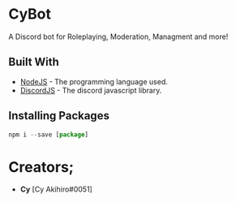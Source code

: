 # CyBot
A Discord bot for Roleplaying, Moderation, Managment and more!

## Built With

* [NodeJS](https://nodejs.org/en/) - The programming language used.
* [DiscordJS](https://discord.js.org/#/) - The discord javascript library.


## Installing Packages
```js
npm i --save [package]
```

# Creators;

* <b>Cy</b> [Cy Akihiro#0051]
